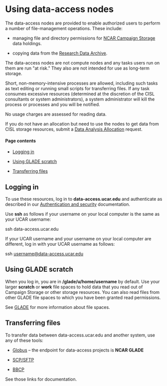 # Using data-access nodes

The data-access nodes are provided to enable authorized users to perform
a number of file-management operations. These include:

- managing file and directory permissions for [NCAR Campaign
  Storage](file:////display/RC/Campaign+Storage+file+system) data
  holdings.

- copying data from the [<u>Research Data
  Archive</u>](https://rda.ucar.edu/).

The data-access nodes are not compute nodes and any tasks users run on
them are run "at risk." They also are not intended for use as long-term
storage.

Short, non-memory-intensive processes are allowed, including such tasks
as text editing or running small scripts for transferring files. If any
task consumes excessive resources (determined at the discretion of the
CISL consultants or system administrators), a system administrator will
kill the process or processes and you will be notified.

No usage charges are assessed for reading data.

If you do not have an allocation but need to use the nodes to get data
from CISL storage resources, submit a [<u>Data Analysis
Allocation</u>](https://arc.ucar.edu/xras_submit/opportunities) request.

#### Page contents

- [Logging in](#Usingdataaccessnodes-Loggingin)

- [Using GLADE scratch](#Usingdataaccessnodes-UsingGLADEscratch)

- [Transferring files](#Usingdataaccessnodes-Transferringfiles)

## Logging in

To use these resources, log in to **data-access.ucar.edu** and
authenticate as described in our [Authentication and
security](file:////display/RC/Authentication+and+security)
documentation.

Use **ssh** as follows if your username on your local computer is the
same as your UCAR username:

ssh data-access.ucar.edu

If your UCAR username and your username on your local computer are
different, log in with your UCAR username as follows:

ssh username@data-access.ucar.edu

## Using GLADE scratch

When you log in, you are in **/glade/u/home/username** by default. Use
your larger **scratch** or **work** file spaces to hold data that you
read out of Campaign Storage or other storage resources. You can also
read files from other GLADE file spaces to which you have been granted
read permissions.

See [GLADE](file:////display/RC/GLADE+file+spaces) for more information
about file spaces.

## Transferring files

To transfer data between data-access.ucar.edu and another system, use
any of these tools:

- [Globus](file:////display/RC/Globus+file+transfers) – the endpoint for
  data-access projects is **NCAR GLADE**

- [SCP/SFTP](file:////display/RC/SCP+and+SFTP)

- [BBCP](file:////display/RC/BBCP)

See those links for documentation.
